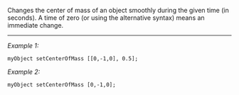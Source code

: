 Changes the center of mass of an object smoothly during the given time (in seconds). A time of zero (or using the alternative syntax) means an immediate change.


---
*Example 1:*
```sqf
myObject setCenterOfMass [[0,-1,0], 0.5];
```

*Example 2:*
```sqf
myObject setCenterOfMass [0,-1,0];
```